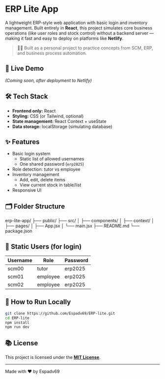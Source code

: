 # ERP Lite App

A lightweight ERP-style web application with basic login and inventory management. Built entirely in **React**, this project simulates core business operations (like user roles and stock control) without a backend server — making it fast and easy to deploy on platforms like **Netlify**.

> 🧑‍💼 Built as a personal project to practice concepts from SCM, ERP, and business process automation.

## 🚀 Live Demo

_(Coming soon, after deployment to Netlify)_

## 🛠️ Tech Stack

- **Frontend only:** React
- **Styling:** CSS (or Tailwind, optional)
- **State management:** React Context + useState
- **Data storage:** localStorage (simulating database)

## ✨ Features

- Basic login system
  - Static list of allowed usernames
  - One shared password (`erp2025`)
- Role detection: tutor vs employee
- Inventory management
  - Add, edit, delete items
  - View current stock in table/list
- Responsive UI

## 🗂️ Folder Structure

erp-lite-app/
├── public/
├── src/
│ ├── components/
│ ├── context/
│ ├── pages/
│ ├── App.jsx
│ └── main.jsx
├── README.md
└── package.json

## 🧪 Static Users (for login)

| Username | Role     | Password |
|----------|----------|----------|
| scm00    | tutor    | erp2025  |
| scm01    | employee | erp2025  |
| scm02    | employee | erp2025  |

## 🧾 How to Run Locally

```bash
git clone https://github.com/Espadv69/ERP-lite.git
cd ERP-lite
npm install
npm run dev
```

## 📚 License

This project is licensed under the **[MIT License](https://opensource.org/license/mit)**.

---

Made with ❤️ by Espadv69